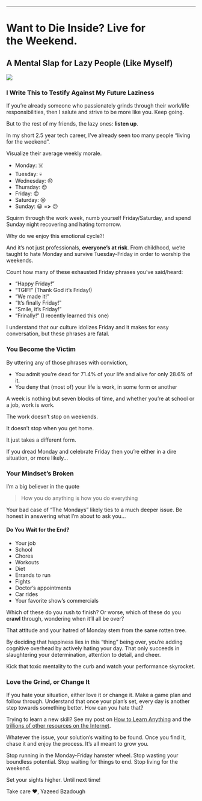 * * *

# Want to Die Inside? Live for the Weekend.

## A Mental Slap for Lazy People (Like Myself)

![](https://cdn-images-1.medium.com/max/1600/1*efb3yjt0IjE2OV34FqJTYA.jpeg)

### I Write This to Testify Against My Future Laziness

If you’re already someone who passionately grinds through their work/life responsibilities, then I salute and strive to be more like you. Keep going.

But to the rest of my friends, the lazy ones: **listen up**.

In my short 2.5 year tech career, I’ve already seen too many people “living for the weekend”.

Visualize their average weekly morale.

*   Monday: ☠️
*   Tuesday: 💀
*   Wednesday: 😞
*   Thursday: 😐
*   Friday: 😍
*   Saturday: 😝
*   Sunday: 😀 =**>** 😕

Squirm through the work week, numb yourself Friday/Saturday, and spend Sunday night recovering and hating tomorrow.

Why do we enjoy this emotional cycle?!

And it’s not just professionals, **everyone’s at risk**. From childhood, we’re taught to hate Monday and survive Tuesday-Friday in order to worship the weekends.

Count how many of these exhausted Friday phrases you’ve said/heard:

*   “Happy Friday!”
*   “TGIF!” (Thank God it’s Friday!)
*   “We made it!”
*   “It’s finally Friday!”
*   “Smile, it’s Friday!”
*   “Frinally!” (I recently learned this one)

I understand that our culture idolizes Friday and it makes for easy conversation, but these phrases are fatal.

### You Become the Victim

By uttering any of those phrases with conviction,

*   You admit you’re dead for 71.4% of your life and alive for only 28.6% of it.
*   You deny that (most of) your life is work, in some form or another

A week is nothing but seven blocks of time, and whether you’re at school or a job, work is work.

The work doesn’t stop on weekends.

It doesn’t stop when you get home.

It just takes a different form.

If you dread Monday and celebrate Friday then you’re either in a dire situation, or more likely…

### Your Mindset’s Broken

I’m a big believer in the quote

> How you do anything is how you do everything

Your bad case of “The Mondays” likely ties to a much deeper issue. Be honest in answering what I’m about to ask you…

#### Do You Wait for the End?

*   Your job
*   School
*   Chores
*   Workouts
*   Diet
*   Errands to run
*   Fights
*   Doctor’s appointments
*   Car rides
*   Your favorite show’s commercials

Which of these do you rush to finish?
Or worse, which of these do you **crawl** through, wondering when it’ll all be over?

That attitude and your hatred of Monday stem from the same rotten tree.

By deciding that happiness lies in this “thing” being over, you’re adding cognitive overhead by actively hating your day. That only succeeds in slaughtering your determination, attention to detail, and cheer.

Kick that toxic mentality to the curb and watch your performance skyrocket.

### Love the Grind, or Change It

If you hate your situation, either love it or change it. Make a game plan and follow through. Understand that once your plan’s set, every day is another step towards something better. How can you hate that?

Trying to learn a new skill? See my post on [How to Learn Anything](https://medium.com/@yazeedb/how-to-learn-anything-1f1324e5ef81) and the [trillions of other resources on the Internet](https://www.google.com/search?q=How+to+learn+anything).

Whatever the issue, your solution’s waiting to be found. Once you find it, chase it and enjoy the process. It’s all meant to grow you.

Stop running in the Monday-Friday hamster wheel.
Stop wasting your boundless potential.
Stop waiting for things to end.
Stop living for the weekend.

Set your sights higher. Until next time!

Take care ❤️,
Yazeed Bzadough